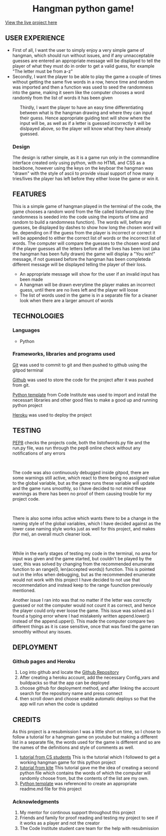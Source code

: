 <h1 align="center"> Hangman python game! </h1>

[View the live project here](https://ebba-strandholm-hangman.herokuapp.com/)

<h2>USER EXPERIENCE</h2>
<p>
    <ul>
    <li>First of all, I want the user to simply enjoy a very simple game of hangman, which should run without issues, and if any unnacceptable guesses are entered an appropriate message will be displayed to tell the player of what they must do in order to get a valid guess, for example "The letter must be from a-z"
    </li>
    <li>Secondly, I want the player to be able to play the game a couple of times without getting the same five words in a row, hence time and random was imported and then a function was used to seed the randomness into the game, making it seem like the computer chooses a word randomly from the list of words it has been given
    </li>
    <ul>Thirdly, I want the player to have an easy time differentiating between what is the hangman drawing and where they can input their guess. Hence appropriate guiding text will show where the input will be, as well as if a letter is guessed incorrectly it will be dislpayed above, so the player will know what they have already guessed.
    </li>
    </ul>
    <h3>Design</h3>
    <p>
    The design is rather simple, as it is a game run only in the commandline interface created only using python, with no HTML and CSS as a backbone, however using the keys on the keyboar the hangman was "drawn" with the style of ascii to provide visual support of how many tries/lives the player has left before they either loose the game or win it.</p>
</p>

<h2>FEATURES</h2>
<p>
This is a simple game of hangman played in the terminal of the code, the game chooses a random word from the file called listofwords.py (the randomness is seeded into the code using the imports of time and random to build a randomness function). The words will, before any guesses, be displayed by dashes to show how long the chosen word will be. depending on if the guess from the player is incorrect or correct it will be appended to either the correct list of words or the incorrect list of words. The computer will compare the guesses to the chosen word and if the player guesses all the letters before all the lives has been lost (aka the hangman has been fully drawn) the game will display a "You win!" message, if not guessed before the hangman has been completeda different message will be displayed telling the player of their loss.
</p>
<ul>
    <li>An appropriate message will show for the user if an invalid input has been made</li>
    <li>A hangman will be drawn everytime the player makes an incorrect guess, until there are no lives left and the player will loose</li>
    <li>The list of words used in the game is in a separate file for a cleaner look when there are a larger amount of words</li>
</ul>

<h2>TECHNOLOGIES</h2>
<section>
    <h3>Languages</h3>
    <ul>
        <li>Python</li>
    </ul>
</section>
<section>
    <h3>Frameworks, libraries and programs used</h3>

[Git](https://git-scm.com/) was used to commit to git and then pushed to github using the gitpod terminal
<br>

[Github](https://github.com/) was used to store the code for the project after it was pushed from git.
<br>
    
[Python template](https://github.com/Code-Institute-Org/python-essentials-template) from Code Institute was used to import and install the necessart libraries and other good files to make a good up and running python project
<br>

[Heroku](https://heroku.com) was used to deploy the project

</section>

<h2>TESTING</h2>

[PEP8](http://pep8online.com/) checks the projects code, both the listofwords.py file and the run.py file, was run through the pep8 online check without any notifications of any errors

<br>

<p>
The code was also continuously debugged inside gitpod, there are some warnings still active, which react to there being no assigned value to the global variable, but as the game runs these variable will update and the game runs smoothly, so I have decided to not mind these warnings as there has been no proof of them causing trouble for my project code. 
</p>

<br>

<p>
There is also some infos active which wants there to be a change in the naming style of the global variables, which I have decided against as the lower case naming style works just as well for this project, and makes (for me), an overall much cleaner look.
</p>

<br>

<p>
While in the early stages of testing my code in the terminal, no area for input was given and the game started, but couldn't be played by the user, this was solved by changing from the recommended enumerate function to an range(0, len(accepted words)) function. This is pointed out in the infos when debugging, but as the recommended enumerate would not work with this project I have decided to not use that recommendation and instead keep to the range fuunction previously mentioned. 
    <p>Another issue I ran into was that no matter if the letter was correctly guessed or not the computer would not count it as correct, and hence the player could only ever loose the game. This issue was solved as I found a typing error where I had mistakenly written append.lower() instead of the append.upper(). This made the computer compare two different things as it is case sensitive, once that was fixed the game ran smoothly without any issues.
    </p>
</p>

<h2>DEPLOYMENT</h2>
<h3>Github pages and Heroku</h3>
<p>

1. Log into github and locate the [Github Repository](https://github.com/EbbaStrandholm/python-portfolio-project)
2. After creating a heroku account, add the necessary Config_vars and buildpacks so that the app can be deployed
3. choose github for deployment method, and after linking the account search for the repository name and press connect
4. then scroll down and choose enable automatic deploys so that the app will run when the code is updated

</p>

<h2>CREDITS</h2>

<p>
As this project is a resubmission I was a little short on time, so I chose to follow a tutorial for a hangman game on youtube but making a different list in a separate file, the words used for the game is different and so are the names of the definitions and style of comments as well.
</p>

1. [tutorial from CS students](https://www.youtube.com/watch?v=ynwB-QfOPRw&t=305s) This is the tutorial which I followed to get a working hangman game for this python project
2. [tutorial from kite](https://www.youtube.com/watch?v=m4nEnsavl6w&t=135s) This tutorial gave me the idea of creating a second python file which contains the words of which the computer will randomly choose from, but the contents of the list are my own.
3. [Python template](https://github.com/Code-Institute-Org/python-essentials-template) was referenced to create an appropriate readme.md file for this project

<h3>Acknowledgments</h3>

1. My mentor for continous support throughout this project
2. Friends and family for proof reading and testing my project to see if it works as a player and not the creator
3. The Code Institute student care team for the help with resubmission